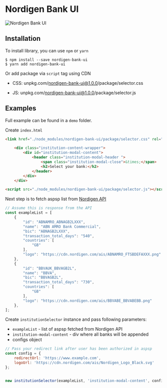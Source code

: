 
# Nordigen Bank UI

![Nordigen Bank UI](https://i.postimg.cc/PrCFNNqd/nordigen-ui.png)

## Installation

To install library, you can use `npm` or `yarn`

```
$ npm install --save nordigen-bank-ui
$ yarn add nordigen-bank-ui
```

Or add package via `script` tag using CDN 

* CSS: unpkg.com/nordigen-bank-ui@1.0.0/package/selector.css

* JS: unpkg.com/nordigen-bank-ui@1.0.0/package/selector.js
## Examples

Full example can be found in a `demo` folder.

Create `index.html`

```html
<link href="./node_modules/nordigen-bank-ui/package/selector.css" rel="stylesheet" />

    <div class="institution-content-wrapper">
        <div id="institution-modal-content">
            <header class="institution-modal-header ">
                <span class="institution-modal-close">&times;</span>
                <h2>Select your bank:</h2>
            </header>
        </div>
    </div>

<script src="./node_modules/nordigen-bank-ui/package/selector.js"></script>
```

Next step is to fetch aspsp list from [Nordigen API](https://nordigen.com/en/docs/account-information/overview/parameters-and-responses/#/aspsps/retrieve%20all%20supported%20ASPSP(s)%20in%20a%20given%20country)

```javascript
// Assume this is response from the API
const exampleList = [
    {
        "id": "ABNAMRO_ABNAGB2LXXX",
        "name": "ABN AMRO Bank Commercial",
        "bic": "ABNAGB2LXXX",
        "transaction_total_days": "540",
        "countries": [
            "GB"
        ],
        "logo": "https://cdn.nordigen.com/ais/ABNAMRO_FTSBDEFAXXX.png"
    },
    {
        "id": "BBVAUK_BBVAGB2L",
        "name": "BBVA",
        "bic": "BBVAGB2L",
        "transaction_total_days": "730",
        "countries": [
            "GB"
        ],
        "logo": "https://cdn.nordigen.com/ais/BBVABE_BBVABEBB.png"
    },
];
```

Create `institutionSelector` instance and pass following parameters:

* `exampleList` - list of aspsp fetched from Nordigen API
* `institution-modal-content` - div where all banks will be appended
* configs object

```javascript
// Pass your redirect link after user has been authorized in aspsp
const config = {
    redirectUrl: 'https://www.example.com',
	logoUrl: 'https://cdn.nordigen.com/ais/Nordigen_Logo_Black.svg'
};


new institutionSelector(exampleList, 'institution-modal-content', config);
```